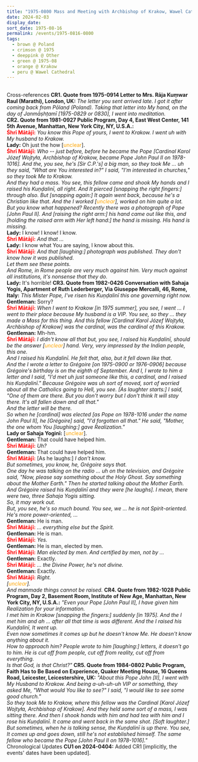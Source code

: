 ```yaml
---
title: "1975-0800 Mass and Meeting with Archbishop of Krakow, Wawel Cathedral, Wavel 3, Krakow, Poland"
date: 2024-02-03
display_date: 
sort_date: 1975-08-16
permalink: /events/1975-0816-0800
tags:
  - brown @ Poland
  - crimson @ 1975
  - deeppink @ Other
  - green @ 1975-08
  - orange @ Krakow
  - peru @ Wawel Cathedral
---
```


<br>

<wave-list>
  <list-title color="DarkSeaGreen" width="80">Cross-references</list-title>
  <list-item color="BlanchedAlmond" width="280"><b>CR1. Quote from 1975-0914 Letter to Mrs. Rāja Kuṃwar Raul (Marathi), London, UK:</b> <i>The letter you sent arrived late. I got it after coming back from Pōlaṇḍ (Poland). Taking that letter into My hand, on the day of Janmāṣhṭamī [1975-0829 or 0830], I went into meditation.</i><br>
  <list-item color="Lavender" width="280"><b>CR2. Quote from 1981-0927 Public Program, Day 4, East West Center, 141 5th Avenue, Manhattan, New York City, NY, U.S.A.:</b><br>
<font color="red"><b>Śhrī Mātājī:</b></font> <i>You know this Pope of yours, I went to Krakow. I went uh with My husband to Krakow.</i><br>
<b>Lady:</b> Oh just the how [<font color="orange">unclear</font>].<br>
<font color="red"><b>Śhrī Mātājī:</b></font> <i>Who -- just before, before he became the Pope [Cardinal Karol Józef Wojtyła, Archbishop of Krakow, became Pope John Paul II on 1978-1016]. And the, you see, he's [Sir C.P.'s] a big man, so they took Me ... uh they said, "What are You interested in?" I said, "I'm interested in churches," so they took Me to Krakow.<br>
And they had a mass. You see, this fellow came and shook My hands and I raised his Kuṇḍalinī, all right. And It pierced [snapping the right fingers:] through also. But [snapping again:] It again went back, because he's a Christian like that. And the I worked [<font color="orange">unclear</font>], worked on him quite a lot.<br>
But you know what happened? Recently there was a photograph of Pope [John Paul II]. And [raising the right arm:] his hand came out like this, and [holding the raised arm with Her left hand:] the hand is missing. His hand is missing.</i><br>
<b>Lady:</b> I know! I know! I know.<br>
<font color="red"><b>Śhrī Mātājī:</b></font> <i>And that ...</i><br>
<b>Lady:</b> I know what You are saying, I know about this.<br>
<font color="red"><b>Śhrī Mātājī:</b></font> <i>And that [laughing:] photograph was published. They don't know how it was published.<br>
Let them see these points.<br>
And Rome, in Rome people are very much against him. Very much against all institutions, it's nonsense that they do.</i><br>
<b>Lady:</b> It's horrible!</list-item>  
  <list-item color="BlanchedAlmond" width="280"><b>CR3. Quote from 1982-0426 Conversation with Sahaja Yogis, Apartment of Ruth Lederberger, Via Giuseppe Mercalli, 46, Rome, Italy:</b> <i>This Mister Pope, I've risen his Kuṇḍalinī this one governing right now.</i><br>
<b>Gentleman:</b> Sorry?<br>
<font color="red"><b>Śhrī Mātājī:</b></font> <i>When I went to Krakow [in 1975 summer], you see, I went ... I went to their place because My husband is a VIP. You see, so they ... they made a Mass for this thing. And this fellow [Cardinal Karol Józef Wojtyła, Archbishop of Krakow] was the cardinal, was the cardinal of this Krakow.</i><br>
<b>Gentleman:</b> Mh-hm.<br>
<font color="red"><b>Śhrī Mātājī:</b></font> <i>I didn't know all that but, you see, I raised his Kuṇḍalinī, should be the answer [<font color="orange">unclear</font>] hand. Very, very impressed by the Indian people, this one.<br>
And I raised his Kuṇḍalinī. He felt that, also, but it fell down like that.<br>
And the I wrote a letter to Grégoire [on 1975-0900 or 1976-0906] because Grégoire's birthday is on the eighth of September. And I, I wrote to him a letter and I said, "I'd met uh just someone like this, a cardinal, and I raised his Kuṇḍalinī." Because Grégoire was uh sort of moved, sort of worried about all the Catholics going to Hell, you see. [As laughter starts:] I said, "One of them are there. But you don't worry but I don't think It will stay there. It's all fallen down and all that."<br>
And the letter will be there.<br>
So when he [cardinal] was elected [as Pope on 1978-1016 under the name John Paul II], he [Grégoire] said, "I'd forgotten all that." He said, "Mother, the one whom You [laughing:] gave Realization."</i><br>
<b>Lady or Sahaja Yoginī:</b> [<font color="orange">unclear</font>].<br>
<b>Gentleman:</b> That could have helped him.<br>
<font color="red"><b>Śhrī Mātājī:</b></font> <i>Uh?</i><br>
<b>Gentleman:</b> That could have helped him.<br>
<font color="red"><b>Śhrī Mātājī:</b></font> [As he laughs:] <i>I don't know.<br>
But sometimes, you know, he, Grégoire says that.<br>
One day he was talking on the radio ... uh on the television, and Grégoire said, "Now, please say something about the Holy Ghost. Say something about the Mother Earth." Then he started talking about the Mother Earth. And Grégoire raised his Kuṇḍalinī and they were [he laughs]. I mean, there were two, three Sahaja Yogis sitting.<br>
So, it may work out.<br>
But, you see, he's so much bound. You see, we ... he is not Spirit-oriented. He's more power-oriented, ...</i><br>
<b>Gentleman:</b> He is man.<br>
<font color="red"><b>Śhrī Mātājī:</b></font> <i>... everything else but the Spirit.</i><br>
<b>Gentleman:</b> He is man.<br>
<font color="red"><b>Śhrī Mātājī:</b></font> <i>Yes.</i><br>
<b>Gentleman:</b> He is man, elected by men.<br>
<font color="red"><b>Śhrī Mātājī:</b></font> <i>Man elected by men. And certified by men, not by ...</i><br>
<b>Gentleman:</b> Exactly.<br>
<font color="red"><b>Śhrī Mātājī:</b></font> <i>... the Divine Power, he's not divine.</i><br>
<b>Gentleman:</b> Exactly.<br>
<font color="red"><b>Śhrī Mātājī:</b></font> <i>Right.<br>
[<font color="orange">unclear</font>].<br>
And manmade things cannot be raised.</i></list-item>
  <list-item color="Lavender" width="280"><b>CR4. Quote from 1982-1028 Public Program, Day 2, Basement Room, Institute of New Age, Manhattan, New York City, NY, U.S.A.:</b> <i>"Even your Pope [John Paul II], I have given him Realization for your information.<br>
I met him in Krakow [snapping the fingers:] suddenly [in 1975]. And the I met him and ah ... after all that time is was different. And the I raised his Kuṇḍalinī, It went up.<br>
Even now sometimes it comes up but he doesn't know Me. He doesn't know anything about it.<br>
How to approach him? People wrote to him [laughing:] letters, it doesn't go to him. He is cut off from people, cut off from reality, cut off from everything.<br>
Is that God, is that Christ?"</i></list-item>  
  <list-item color="BlanchedAlmond" width="280"><b>CR5. Quote from 1984-0802 Public Program, Faith Has to Be Based on Experience, Quaker Meeting House, 16 Queens Road, Leicester, Leicestershire, UK:</b> <i>"About this Pope John [II], I went with My Husband to Krakow. And being a-uh-uh-uh VIP or something, they asked Me, "What would You like to see?" I said, "I would like to see some good church."<br>
So they took Me to Krakow, where this fellow was the Cardinal [Karol Józef Wojtyła, Archbishop of Krakow]. And they held some sort of a mass, I was sitting there. And then I shook hands with him and had tea with him and I rose his Kuṇḍalinī. It came and went back in the same shot. [Soft laughter.]<br>
But sometimes, when he is talking sense, the Kuṇḍalinī is up there. You see, It comes up and goes down, still he's not established himself. The same fellow who became the Pope [John Paul II on 1978-1016]."</i></list-item>
</wave-list>

<br>

<wave-list>
  <list-title color="DarkSeaGreen" width="110">Chronological Updates</list-title>
  <list-item color="BlanchedAlmond" width="280"><b>CU1 on 2024-0404:</b> Added CR1 [implicitly, the events' dates have been updated].</list-item>
</wave-list>